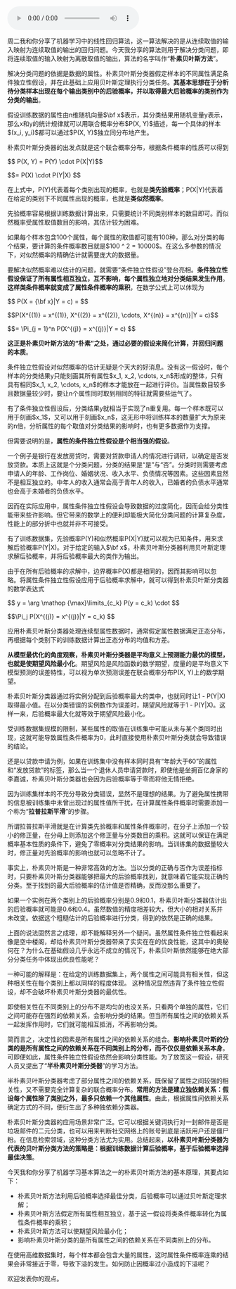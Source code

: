 <audio title="09 机器学习 _ 大道至简：朴素贝叶斯方法" src="https://static001.geekbang.org/resource/audio/3b/dd/3bea9432dec1d97e363a2c3e145d1fdd.mp3" controls="controls"></audio> 
<p>周二我和你分享了机器学习中的线性回归算法，这一算法解决的是从连续取值的输入映射为连续取值的输出的回归问题。今天我分享的算法则用于解决分类问题，即将连续取值的输入映射为离散取值的输出，算法的名字叫作“<strong>朴素贝叶斯方法</strong>”。</p>
<p>解决分类问题的依据是数据的属性。朴素贝叶斯分类器假定样本的不同属性满足条件独立性假设，并在此基础上应用贝叶斯定理执行分类任务。<strong>其基本思想在于分析待分类样本出现在每个输出类别中的后验概率，并以取得最大后验概率的类别作为分类的输出</strong>。</p>
<p>假设训练数据的属性由n维随机向量$\bf x$表示，其分类结果用随机变量y表示，那么x和y的统计规律就可以用联合概率分布$P(X, Y)$描述，每一个具体的样本$(x_i, y_i)$都可以通过$P(X, Y)$独立同分布地产生。</p>
<p>朴素贝叶斯分类器的出发点就是这个联合概率分布，根据条件概率的性质可以得到</p>
<p> $$ P(X, Y) = P(Y) \cdot P(X|Y)$$ </p>
<p>$$= P(X) \cdot P(Y|X) $$ </p>
<p>在上式中，P(Y)代表着每个类别出现的概率，也就是<strong>类先验概率</strong>；P(X|Y)代表着在给定的类别下不同属性出现的概率，也就是<strong>类似然概率</strong>。</p>
<p>先验概率容易根据训练数据计算出来，只需要统计不同类别样本的数目即可。而似然概率受属性取值数目的影响，其估计较为困难。</p>
<p>如果每个样本包含100个属性，每个属性的取值都可能有100种，那么对分类的每个结果，要计算的条件概率数目就是$100 ^ 2 = 10000$。在这么多参数的情况下，对似然概率的精确估计就需要庞大的数据量。</p>
<p>要解决似然概率难以估计的问题，就需要“条件独立性假设”登台亮相。<strong>条件独立性假设保证了所有属性相互独立，互不影响，每个属性独立地对分类结果发生作用</strong>。<strong>这样类条件概率就变成了属性条件概率的乘积</strong>，在数学公式上可以体现为</p>
<p> $$ P(X = {\bf x}|Y = c) = $$</p>
<p>$$P(X^{(1)} = x^{(1)}, X^{(2)} = x^{(2)}, \cdots, X^{(n)} = x^{(n)}|Y = c)$$ </p>
<p>$$= \Pi_{j = 1}^n P(X^{(j)} = x^{(j)}|Y = c) $$</p>
<p><strong>这正是朴素贝叶斯方法的“朴素”之处，通过必要的假设来简化计算，并回归问题的本质</strong>。</p>
<!-- [[[read_end]]] -->
<p>条件独立性假设对似然概率的估计无疑是个天大的好消息。没有这一假设时，每个样本的分类结果y只能刻画其所有属性$x_1, x_2, \cdots, x_n$形成的整体，只有具有相同$x_1, x_2, \cdots, x_n$的样本才能放在一起进行评价。当属性数目较多且数据量较少时，要让n个属性同时取到相同的特征就需要些运气了。</p>
<p>有了条件独立性假设后，分类结果y就相当于实现了n重复用。每一个样本既可以用于刻画$x_1$，又可以用于刻画$x_n$，这无形中将训练样本的数量扩大为原来的n倍，分析属性的每个取值对分类结果的影响时，也有更多数据作为支撑。</p>
<p>但需要说明的是，<strong>属性的条件独立性假设是个相当强的假设</strong>。</p>
<p>一个例子是银行在发放房贷时，需要对贷款申请人的情况进行调研，以确定是否发放贷款。本质上这就是个分类问题，分类的结果是“是”与“否”。分类时则需要考虑申请人的年龄、工作岗位、婚姻状况、收入水平、负债情况等因素。这些因素显然不是相互独立的。中年人的收入通常会高于青年人的收入，已婚者的负债水平通常也会高于未婚者的负债水平。</p>
<p>因而在实际应用中，属性条件独立性假设会导致数据的过度简化，因而会给分类性能带来些许影响。但它带来的数学上的便利却能极大简化分类问题的计算复杂度，性能上的部分折中也就并非不可接受。</p>
<p>有了训练数据集，先验概率P(Y)和似然概率P(X|Y)就可以视为已知条件，用来求解后验概率P(Y|X)。对于给定的输入$\bf x$，朴素贝叶斯分类器利用贝叶斯定理求解后验概率，并将后验概率最大的类作为输出。</p>
<p>由于在所有后验概率的求解中，边界概率P(X)都是相同的，因而其影响可以忽略。将属性条件独立性假设应用于后验概率求解中，就可以得到朴素贝叶斯分类器的数学表达式</p>
<p>$$ y = \arg \mathop {\max}\limits_{c_k} P(y = c_k) \cdot $$</p>
<p>$$\Pi_j P(X^{(j)} = x^{(j)}|Y = c_k) $$</p>
<p>应用朴素贝叶斯分类器处理连续型属性数据时，通常假定属性数据满足正态分布，再根据每个类别下的训练数据计算出正态分布的均值和方差。</p>
<p><strong>从模型最优化的角度观察，朴素贝叶斯分类器是平均意义上预测能力最优的模型，也就是使期望风险最小化</strong>。期望风险是风险函数的数学期望，度量的是平均意义下模型预测的误差特性，可以视为单次预测误差在联合概率分布P(X, Y)上的数学期望。</p>
<p>朴素贝叶斯分类器通过将实例分配到后验概率最大的类中，也就同时让1 - P(Y|X)取得最小值。在以分类错误的实例数作为误差时，期望风险就等于1 - P(Y|X)。这样一来，后验概率最大化就等效于期望风险最小化。</p>
<p>受训练数据集规模的限制，某些属性的取值在训练集中可能从未与某个类同时出现，这就可能导致属性条件概率为0，此时直接使用朴素贝叶斯分类就会导致错误的结论。</p>
<p>还是以贷款申请为例，如果在训练集中没有样本同时具有“年龄大于60”的属性和“发放贷款”的标签，那么当一个退休人员申请贷款时，即使他是坐拥百亿身家的李嘉诚，朴素贝叶斯分类器也会因为后验概率等于零而将他无情拒绝。</p>
<p>因为训练集样本的不充分导致分类错误，显然不是理想的结果。为了避免属性携带的信息被训练集中未曾出现过的属性值所干扰，在计算属性条件概率时需要添加一个称为“<strong>拉普拉斯平滑</strong>”的步骤。</p>
<p>所谓拉普拉斯平滑就是在计算类先验概率和属性条件概率时，在分子上添加一个较小的修正量，在分母上则添加这个修正量与分类数目的乘积。这就可以保证在满足概率基本性质的条件下，避免了零概率对分类结果的影响。当训练集的数据量较大时，修正量对先验概率的影响也就可以忽略不计了。</p>
<p>事实上，朴素贝叶斯是一种非常高效的方法。当以分类的正确与否作为误差指标时，只要朴素贝叶斯分类器能够把最大的后验概率找到，就意味着它能实现正确的分类。至于找到的最大后验概率的估计值是否精确，反而没那么重要了。</p>
<p>如果一个实例在两个类别上的后验概率分别是0.9和0.1，朴素贝叶斯分类器估计出的后验概率就可能是0.6和0.4。虽然数值的精度相差较大，但大小的相对关系并未改变。依据这个粗糙估计的后验概率进行分类，得到的依然是正确的结果。</p>
<p>上面的说法固然言之成理，却不能解释另外一个疑问。虽然属性条件独立性看起来像是空中楼阁，却给朴素贝叶斯分类器带来了实实在在的优良性能，这其中的奥秘何在？为什么在基础假设几乎永远不成立的情况下，朴素贝叶斯依然能够在绝大部分分类任务中体现出优良性能呢？</p>
<p>一种可能的解释是：在给定的训练数据集上，两个属性之间可能具有相关性，但这种相关性在每个类别上都以同样的程度体现。 这种情况显然违背了条件独立性假设，却不会破坏朴素贝叶斯分类器的最优性。</p>
<p>即使相关性在不同类别上的分布不是均匀的也没关系，只看两个单独的属性，它们之间可能存在强烈的依赖关系，会影响分类的结果。但当所有属性之间的依赖关系一起发挥作用时，它们就可能相互抵消，不再影响分类。</p>
<p>简而言之，决定性的因素是所有属性之间的依赖关系的组合。<strong>影响朴素贝叶斯的分类的是所有属性之间的依赖关系在不同类别上的分布，而不仅仅是依赖关系本身</strong>。可即便如此，属性条件独立性假设依然会影响分类性能。为了放宽这一假设，研究人员又提出了“<strong>半朴素贝叶斯分类器</strong>”的学习方法。</p>
<p>半朴素贝叶斯分类器考虑了部分属性之间的依赖关系，既保留了属性之间较强的相关性，又不需要完全计算复杂的联合概率分布。<strong>常用的方法是建立独依赖关系：假设每个属性除了类别之外，最多只依赖一个其他属性</strong>。由此，根据属性间依赖关系确定方式的不同，便衍生出了多种独依赖分类器。</p>
<p>朴素贝叶斯分类器的应用场景非常广泛。它可以根据关键词执行对一封邮件是否是垃圾邮件的二元分类，也可以用来判断社交网络上的账号到底是活跃用户还是僵尸粉。在信息检索领域，这种分类方法尤为实用。总结起来，<strong>以朴素贝叶斯分类器为代表的贝叶斯分类方法的策略是：根据训练数据计算后验概率，基于后验概率选择最佳决策</strong>。</p>
<p>今天我和你分享了机器学习基本算法之一的朴素贝叶斯方法的基本原理，其要点如下：</p>
<ul>
<li>朴素贝叶斯方法利用后验概率选择最佳分类，后验概率可以通过贝叶斯定理求解；</li>
<li>朴素贝叶斯方法假定所有属性相互独立，基于这一假设将类条件概率转化为属性条件概率的乘积；</li>
<li>朴素贝叶斯方法可以使期望风险最小化；</li>
<li>影响朴素贝叶斯分类的是所有属性之间的依赖关系在不同类别上的分布。</li>
</ul>
<p>在使用高维数据集时，每个样本都会包含大量的属性，这时属性条件概率连乘的结果会非常接近于零，导致下溢的发生。如何防止因概率过小造成的下溢呢？</p>
<p>欢迎发表你的观点。</p>
<p><img src="https://static001.geekbang.org/resource/image/1d/ab/1d23a0935e1e853e21a0d6a0dab9e4ab.jpg" alt=""></p>
<p></p>
